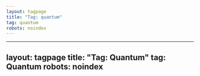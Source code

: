 ```yaml
---
layout: tagpage
title: "Tag: quantum"
tag: quantum
robots: noindex
---
```

---
layout: tagpage
title: "Tag: Quantum"
tag: Quantum
robots: noindex
---
